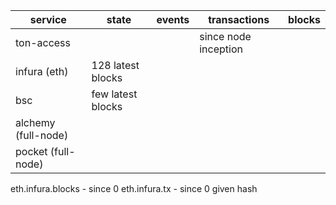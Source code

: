 | **service**  | **state**         | **events** | **transactions** | **blocks**  |
|--------------|------------       |------------|------------------|---|
| ton-access   |                   |            | since node inception          |   |
| infura  (eth)| 128 latest blocks |            |                  |   |
| bsc          | few latest blocks |            |                  |   |
| alchemy (full-node) |            |            |                  |   |
| pocket  (full-node) |            |            |                  |   |

eth.infura.blocks - since 0
eth.infura.tx - since 0 given hash